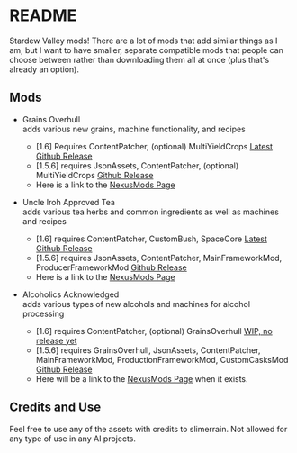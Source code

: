 # README
Stardew Valley mods! There are a lot of mods that add similar things as I am, but I want to have smaller, separate compatible mods that people can choose between rather than downloading them all at once (plus that's already an option).

## Mods
- Grains Overhull  
adds various new grains, machine functionality, and recipes
    - [1.6] Requires ContentPatcher, (optional) MultiYieldCrops [Latest Github Release](https://github.com/slimerrain/stardew-mods/releases/tag/grains-overhull-1.1.5)
    - [1.5.6] requires JsonAssets, ContentPatcher, (optional) MultiYieldCrops [Github Release](https://github.com/slimerrain/stardew-mods/releases/tag/stardew-1.5.6)
    - Here is a link to the [NexusMods Page](https://www.nexusmods.com/stardewvalley/mods/20884)

- Uncle Iroh Approved Tea  
adds various tea herbs and common ingredients as well as machines and recipes
    - [1.6] requires ContentPatcher, CustomBush, SpaceCore [Latest Github Release](https://github.com/slimerrain/stardew-mods/releases/tag/uncle-iroh-approved-tea-1.1.9)
    - [1.5.6] requires JsonAssets, ContentPatcher, MainFrameworkMod, ProducerFrameworkMod [Github Release](https://github.com/slimerrain/stardew-mods/releases/tag/stardew-1.5.6)
    - Here is a link to the [NexusMods Page](https://www.nexusmods.com/stardewvalley/mods/22376)

- Alcoholics Acknowledged  
adds various types of new alcohols and machines for alcohol processing
    - [1.6] requires ContentPatcher, (optional) GrainsOverhull [WIP, no release yet]()
    - [1.5.6] requires GrainsOverhull, JsonAssets, ContentPatcher, MainFrameworkMod, ProductionFrameworkMod, CustomCasksMod [Github Release](https://github.com/slimerrain/stardew-mods/releases/tag/stardew-1.5.6)
    - Here will be a link to the [NexusMods Page]() when it exists.
 
## Credits and Use  
Feel free to use any of the assets with credits to slimerrain.
Not allowed for any type of use in any AI projects.
